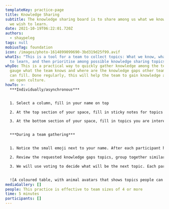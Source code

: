```yaml
---
templateKey: practice-page
title: Knowledge Sharing
subtitle: The knowledge sharing board is to share among us what we know and what
  we wish to learn.
date: 2021-10-19T06:22:01.720Z
authors:
  - shaypeleg
tags: null
mobiusTag: foundation
icon: /images/photo-1614899099690-3bd319d25f99.avif
whatIs: "This is a tool for a team to collect topics: What we know, what we want
  to learn, and then prioritise among possible knowledge sharing topics."
whyDo: This is a practical way to quickly gather knowledge among the team and
  gauge what the team knows and where are the knowledge gaps other team members
  can fill. Done regularly, this will help the team to gain knowledge and create
  an open culture.
howTo: >-
  ***Individually/asynchronous*** 


  1. Select a column, fill in your name on top

  2. At the top section of your space, fill in sticky notes for topics you wish to share, can teach or recently learned about, worth sharing.

  3. At the bottom section of your space, fill in topics you are interested in learning more about


  ***During a team gathering***


  1. Notice the small emoji next to your name. After each participant has added their wish list of topics they want to learn, review each topic. If you can share on the subject, please put your name+emoji on the sticker

  2. Review the requested knowledge gaps topics, group together similar topics/stickers

  3. We will use voting to decide what will be the next topic. Each participant gets four dots to vote on a possible next topic to be shared/learned. The highest topic will be at the top of the agenda.


  ![A coloured table, with animal avatars that shows topics people can share, or want to learn.](/images/screenshot-2021-10-19-at-2.50.13-pm.png "Knowledge sharing with a Miro board")
mediaGallery: []
people: This practice is effective to team sizes of 4 or more
time: 5 minutes
participants: []
---
```

